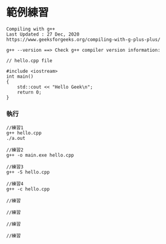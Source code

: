 #
```

```

# 範例練習
```
Compiling with g++
Last Updated : 27 Dec, 2020
https://www.geeksforgeeks.org/compiling-with-g-plus-plus/
```

```
g++ --version ==> Check g++ compiler version information:
```
```
// hello.cpp file

#include <iostream>
int main()
{
    std::cout << "Hello Geek\n";
    return 0;
}
```
### 執行
```
//練習1
g++ hello.cpp
./a.out
```

```
//練習2
g++ -o main.exe hello.cpp
```

```
//練習3
g++ -S hello.cpp
```

```
//練習4
g++ -c hello.cpp
```

```
//練習
```


```
//練習
```


```
//練習
```


```
//練習
